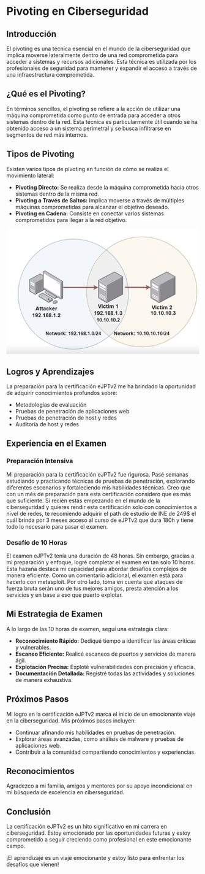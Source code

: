 # Pivoting en Ciberseguridad

## Introducción
El pivoting es una técnica esencial en el mundo de la ciberseguridad que implica moverse lateralmente dentro de una red comprometida para acceder a sistemas y recursos adicionales. Esta técnica es utilizada por los profesionales de seguridad para mantener y expandir el acceso a través de una infraestructura comprometida.

## ¿Qué es el Pivoting?
En términos sencillos, el pivoting se refiere a la acción de utilizar una máquina comprometida como punto de entrada para acceder a otros sistemas dentro de la red. Esta técnica es particularmente útil cuando se ha obtenido acceso a un sistema perimetral y se busca infiltrarse en segmentos de red más internos.

## Tipos de Pivoting
Existen varios tipos de pivoting en función de cómo se realiza el movimiento lateral:

- **Pivoting Directo:** Se realiza desde la máquina comprometida hacia otros sistemas dentro de la misma red.
- **Pivoting a Través de Saltos:** Implica moverse a través de múltiples máquinas comprometidas para alcanzar el objetivo deseado.
- **Pivoting en Cadena:** Consiste en conectar varios sistemas comprometidos para llegar a la red objetivo.


![Pivoting](pivoting.png)

## Logros y Aprendizajes
La preparación para la certificación eJPTv2 me ha brindado la oportunidad de adquirir conocimientos profundos sobre:

- Metodologías de evaluación
- Pruebas de penetración de aplicaciones web
- Pruebas de penetración de host y redes
- Auditoría de host y redes

## Experiencia en el Examen
### Preparación Intensiva
Mi preparación para la certificación eJPTv2 fue rigurosa. Pasé semanas estudiando y practicando técnicas de pruebas de penetración, explorando diferentes escenarios y fortaleciendo mis habilidades técnicas. Creo que con un més de preparación para esta certificación considero que es más que suficiente. Si recién estás empezando en el mundo de la ciberseguridad y quieres rendir esta certificación solo con conocimientos a nivel de redes, te recomiendo adquirir el path de estudio de INE de 249$ el cuál brinda por 3 meses acceso al curso de eJPTv2 que dura 180h y tiene todo lo necesario para pasar el examen.

### Desafío de 10 Horas
El examen eJPTv2 tenía una duración de 48 horas. Sin embargo, gracias a mi preparación y enfoque, logré completar el examen en tan solo 10 horas. Esta hazaña destaca mi capacidad para abordar desafíos complejos de manera eficiente. Como un comentario adicional, el examen está para hacerlo con metasploit. Por otro lado, toma en cuenta que ataques de fuerza bruta serán uno de tus mejores amigos, presta atención a los servicios y en base a eso que puerto explotar.

## Mi Estrategia de Examen
A lo largo de las 10 horas de examen, seguí una estrategia clara:

- **Reconocimiento Rápido:** Dediqué tiempo a identificar las áreas críticas y vulnerables.
- **Escaneo Eficiente:** Realicé escaneos de puertos y servicios de manera ágil.
- **Explotación Precisa:** Exploté vulnerabilidades con precisión y eficacia.
- **Documentación Detallada:** Registré todas las actividades y soluciones de manera exhaustiva.

## Próximos Pasos
Mi logro en la certificación eJPTv2 marca el inicio de un emocionante viaje en la ciberseguridad. Mis próximos pasos incluyen:

- Continuar afinando mis habilidades en pruebas de penetración.
- Explorar áreas avanzadas, como análisis de malware y pruebas de aplicaciones web.
- Contribuir a la comunidad compartiendo conocimientos y experiencias.

## Reconocimientos
Agradezco a mi familia, amigos y mentores por su apoyo incondicional en mi búsqueda de excelencia en ciberseguridad.

## Conclusión
La certificación eJPTv2 es un hito significativo en mi carrera en ciberseguridad. Estoy emocionado por las oportunidades futuras y estoy comprometido a seguir creciendo como profesional en este emocionante campo.

¡El aprendizaje es un viaje emocionante y estoy listo para enfrentar los desafíos que vienen!
